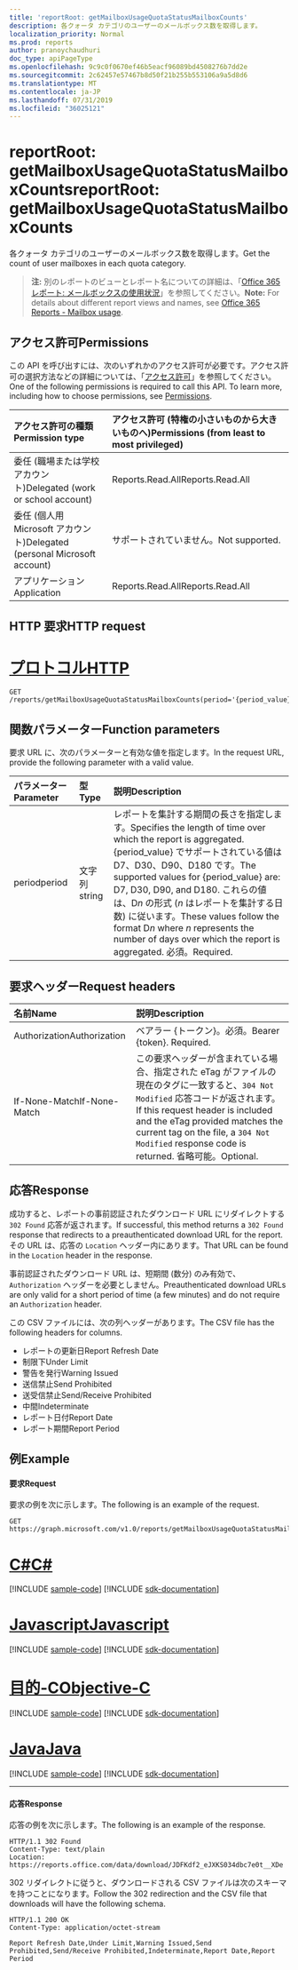 ```yaml
---
title: 'reportRoot: getMailboxUsageQuotaStatusMailboxCounts'
description: 各クォータ カテゴリのユーザーのメールボックス数を取得します。
localization_priority: Normal
ms.prod: reports
author: pranoychaudhuri
doc_type: apiPageType
ms.openlocfilehash: 9c9c0f0670ef46b5eacf96089bd4508276b7dd2e
ms.sourcegitcommit: 2c62457e57467b8d50f21b255b553106a9a5d8d6
ms.translationtype: MT
ms.contentlocale: ja-JP
ms.lasthandoff: 07/31/2019
ms.locfileid: "36025121"
---
```

# <a name="reportroot-getmailboxusagequotastatusmailboxcounts"></a><span data-ttu-id="c9ef0-103">reportRoot: getMailboxUsageQuotaStatusMailboxCounts</span><span class="sxs-lookup"><span data-stu-id="c9ef0-103">reportRoot: getMailboxUsageQuotaStatusMailboxCounts</span></span>

<span data-ttu-id="c9ef0-104">各クォータ カテゴリのユーザーのメールボックス数を取得します。</span><span class="sxs-lookup"><span data-stu-id="c9ef0-104">Get the count of user mailboxes in each quota category.</span></span>

> <span data-ttu-id="c9ef0-105">**注:** 別のレポートのビューとレポート名についての詳細は、「[Office 365 レポート: メールボックスの使用状況](https://support.office.com/client/Mailbox-usage-beffbe01-ce2d-4614-9ae5-7898868e2729)」を参照してください。</span><span class="sxs-lookup"><span data-stu-id="c9ef0-105">**Note:** For details about different report views and names, see [Office 365 Reports - Mailbox usage](https://support.office.com/client/Mailbox-usage-beffbe01-ce2d-4614-9ae5-7898868e2729).</span></span>

## <a name="permissions"></a><span data-ttu-id="c9ef0-106">アクセス許可</span><span class="sxs-lookup"><span data-stu-id="c9ef0-106">Permissions</span></span>

<span data-ttu-id="c9ef0-p101">この API を呼び出すには、次のいずれかのアクセス許可が必要です。アクセス許可の選択方法などの詳細については、「[アクセス許可](/graph/permissions-reference)」を参照してください。</span><span class="sxs-lookup"><span data-stu-id="c9ef0-p101">One of the following permissions is required to call this API. To learn more, including how to choose permissions, see [Permissions](/graph/permissions-reference).</span></span>

| <span data-ttu-id="c9ef0-109">アクセス許可の種類</span><span class="sxs-lookup"><span data-stu-id="c9ef0-109">Permission type</span></span>                        | <span data-ttu-id="c9ef0-110">アクセス許可 (特権の小さいものから大きいものへ)</span><span class="sxs-lookup"><span data-stu-id="c9ef0-110">Permissions (from least to most privileged)</span></span> |
| :------------------------------------- | :--------------------------------------- |
| <span data-ttu-id="c9ef0-111">委任 (職場または学校アカウント)</span><span class="sxs-lookup"><span data-stu-id="c9ef0-111">Delegated (work or school account)</span></span>     | <span data-ttu-id="c9ef0-112">Reports.Read.All</span><span class="sxs-lookup"><span data-stu-id="c9ef0-112">Reports.Read.All</span></span>                         |
| <span data-ttu-id="c9ef0-113">委任 (個人用 Microsoft アカウント)</span><span class="sxs-lookup"><span data-stu-id="c9ef0-113">Delegated (personal Microsoft account)</span></span> | <span data-ttu-id="c9ef0-114">サポートされていません。</span><span class="sxs-lookup"><span data-stu-id="c9ef0-114">Not supported.</span></span>                           |
| <span data-ttu-id="c9ef0-115">アプリケーション</span><span class="sxs-lookup"><span data-stu-id="c9ef0-115">Application</span></span>                            | <span data-ttu-id="c9ef0-116">Reports.Read.All</span><span class="sxs-lookup"><span data-stu-id="c9ef0-116">Reports.Read.All</span></span>                         |

## <a name="http-request"></a><span data-ttu-id="c9ef0-117">HTTP 要求</span><span class="sxs-lookup"><span data-stu-id="c9ef0-117">HTTP request</span></span>


# <a name="httptabhttp"></a>[<span data-ttu-id="c9ef0-118">プロトコル</span><span class="sxs-lookup"><span data-stu-id="c9ef0-118">HTTP</span></span>](#tab/http)
<!-- { "blockType": "ignored" } --> 

```http
GET /reports/getMailboxUsageQuotaStatusMailboxCounts(period='{period_value}')
```

## <a name="function-parameters"></a><span data-ttu-id="c9ef0-119">関数パラメーター</span><span class="sxs-lookup"><span data-stu-id="c9ef0-119">Function parameters</span></span>

<span data-ttu-id="c9ef0-120">要求 URL に、次のパラメーターと有効な値を指定します。</span><span class="sxs-lookup"><span data-stu-id="c9ef0-120">In the request URL, provide the following parameter with a valid value.</span></span>

| <span data-ttu-id="c9ef0-121">パラメーター</span><span class="sxs-lookup"><span data-stu-id="c9ef0-121">Parameter</span></span> | <span data-ttu-id="c9ef0-122">型</span><span class="sxs-lookup"><span data-stu-id="c9ef0-122">Type</span></span>   | <span data-ttu-id="c9ef0-123">説明</span><span class="sxs-lookup"><span data-stu-id="c9ef0-123">Description</span></span>                              |
| :-------- | :----- | :--------------------------------------- |
| <span data-ttu-id="c9ef0-124">period</span><span class="sxs-lookup"><span data-stu-id="c9ef0-124">period</span></span>    | <span data-ttu-id="c9ef0-125">文字列</span><span class="sxs-lookup"><span data-stu-id="c9ef0-125">string</span></span> | <span data-ttu-id="c9ef0-126">レポートを集計する期間の長さを指定します。</span><span class="sxs-lookup"><span data-stu-id="c9ef0-126">Specifies the length of time over which the report is aggregated.</span></span> <span data-ttu-id="c9ef0-127">{period_value} でサポートされている値は D7、D30、D90、D180 です。</span><span class="sxs-lookup"><span data-stu-id="c9ef0-127">The supported values for {period_value} are: D7, D30, D90, and D180.</span></span> <span data-ttu-id="c9ef0-128">これらの値は、D*n* の形式 (*n* はレポートを集計する日数) に従います。</span><span class="sxs-lookup"><span data-stu-id="c9ef0-128">These values follow the format D*n* where *n* represents the number of days over which the report is aggregated.</span></span> <span data-ttu-id="c9ef0-129">必須。</span><span class="sxs-lookup"><span data-stu-id="c9ef0-129">Required.</span></span> |

## <a name="request-headers"></a><span data-ttu-id="c9ef0-130">要求ヘッダー</span><span class="sxs-lookup"><span data-stu-id="c9ef0-130">Request headers</span></span>

| <span data-ttu-id="c9ef0-131">名前</span><span class="sxs-lookup"><span data-stu-id="c9ef0-131">Name</span></span>          | <span data-ttu-id="c9ef0-132">説明</span><span class="sxs-lookup"><span data-stu-id="c9ef0-132">Description</span></span>                              |
| :------------ | :--------------------------------------- |
| <span data-ttu-id="c9ef0-133">Authorization</span><span class="sxs-lookup"><span data-stu-id="c9ef0-133">Authorization</span></span> | <span data-ttu-id="c9ef0-p103">ベアラー {トークン}。必須。</span><span class="sxs-lookup"><span data-stu-id="c9ef0-p103">Bearer {token}. Required.</span></span>                |
| <span data-ttu-id="c9ef0-136">If-None-Match</span><span class="sxs-lookup"><span data-stu-id="c9ef0-136">If-None-Match</span></span> | <span data-ttu-id="c9ef0-137">この要求ヘッダーが含まれている場合、指定された eTag がファイルの現在のタグに一致すると、`304 Not Modified` 応答コードが返されます。</span><span class="sxs-lookup"><span data-stu-id="c9ef0-137">If this request header is included and the eTag provided matches the current tag on the file, a `304 Not Modified` response code is returned.</span></span> <span data-ttu-id="c9ef0-138">省略可能。</span><span class="sxs-lookup"><span data-stu-id="c9ef0-138">Optional.</span></span> |

## <a name="response"></a><span data-ttu-id="c9ef0-139">応答</span><span class="sxs-lookup"><span data-stu-id="c9ef0-139">Response</span></span>

<span data-ttu-id="c9ef0-140">成功すると、レポートの事前認証されたダウンロード URL にリダイレクトする `302 Found` 応答が返されます。</span><span class="sxs-lookup"><span data-stu-id="c9ef0-140">If successful, this method returns a `302 Found` response that redirects to a preauthenticated download URL for the report.</span></span> <span data-ttu-id="c9ef0-141">その URL は、応答の `Location` ヘッダー内にあります。</span><span class="sxs-lookup"><span data-stu-id="c9ef0-141">That URL can be found in the `Location` header in the response.</span></span>

<span data-ttu-id="c9ef0-142">事前認証されたダウンロード URL は、短期間 (数分) のみ有効で、`Authorization` ヘッダーを必要としません。</span><span class="sxs-lookup"><span data-stu-id="c9ef0-142">Preauthenticated download URLs are only valid for a short period of time (a few minutes) and do not require an `Authorization` header.</span></span>

<span data-ttu-id="c9ef0-143">この CSV ファイルには、次の列ヘッダーがあります。</span><span class="sxs-lookup"><span data-stu-id="c9ef0-143">The CSV file has the following headers for columns.</span></span>

- <span data-ttu-id="c9ef0-144">レポートの更新日</span><span class="sxs-lookup"><span data-stu-id="c9ef0-144">Report Refresh Date</span></span>
- <span data-ttu-id="c9ef0-145">制限下</span><span class="sxs-lookup"><span data-stu-id="c9ef0-145">Under Limit</span></span>
- <span data-ttu-id="c9ef0-146">警告を発行</span><span class="sxs-lookup"><span data-stu-id="c9ef0-146">Warning Issued</span></span>
- <span data-ttu-id="c9ef0-147">送信禁止</span><span class="sxs-lookup"><span data-stu-id="c9ef0-147">Send Prohibited</span></span>
- <span data-ttu-id="c9ef0-148">送受信禁止</span><span class="sxs-lookup"><span data-stu-id="c9ef0-148">Send/Receive Prohibited</span></span>
- <span data-ttu-id="c9ef0-149">中間</span><span class="sxs-lookup"><span data-stu-id="c9ef0-149">Indeterminate</span></span>
- <span data-ttu-id="c9ef0-150">レポート日付</span><span class="sxs-lookup"><span data-stu-id="c9ef0-150">Report Date</span></span>
- <span data-ttu-id="c9ef0-151">レポート期間</span><span class="sxs-lookup"><span data-stu-id="c9ef0-151">Report Period</span></span>

## <a name="example"></a><span data-ttu-id="c9ef0-152">例</span><span class="sxs-lookup"><span data-stu-id="c9ef0-152">Example</span></span>

#### <a name="request"></a><span data-ttu-id="c9ef0-153">要求</span><span class="sxs-lookup"><span data-stu-id="c9ef0-153">Request</span></span>

<span data-ttu-id="c9ef0-154">要求の例を次に示します。</span><span class="sxs-lookup"><span data-stu-id="c9ef0-154">The following is an example of the request.</span></span>

<!--{
  "blockType": "request",
  "isComposable": true,
  "name": "reportroot_getmailboxusagequotastatusmailboxcounts"
}-->

```http
GET https://graph.microsoft.com/v1.0/reports/getMailboxUsageQuotaStatusMailboxCounts(period='D7')
```
# <a name="ctabcsharp"></a>[<span data-ttu-id="c9ef0-155">C#</span><span class="sxs-lookup"><span data-stu-id="c9ef0-155">C#</span></span>](#tab/csharp)
[!INCLUDE [sample-code](../includes/snippets/csharp/reportroot-getmailboxusagequotastatusmailboxcounts-csharp-snippets.md)]
[!INCLUDE [sdk-documentation](../includes/snippets/snippets-sdk-documentation-link.md)]

# <a name="javascripttabjavascript"></a>[<span data-ttu-id="c9ef0-156">Javascript</span><span class="sxs-lookup"><span data-stu-id="c9ef0-156">Javascript</span></span>](#tab/javascript)
[!INCLUDE [sample-code](../includes/snippets/javascript/reportroot-getmailboxusagequotastatusmailboxcounts-javascript-snippets.md)]
[!INCLUDE [sdk-documentation](../includes/snippets/snippets-sdk-documentation-link.md)]

# <a name="objective-ctabobjc"></a>[<span data-ttu-id="c9ef0-157">目的-C</span><span class="sxs-lookup"><span data-stu-id="c9ef0-157">Objective-C</span></span>](#tab/objc)
[!INCLUDE [sample-code](../includes/snippets/objc/reportroot-getmailboxusagequotastatusmailboxcounts-objc-snippets.md)]
[!INCLUDE [sdk-documentation](../includes/snippets/snippets-sdk-documentation-link.md)]

# <a name="javatabjava"></a>[<span data-ttu-id="c9ef0-158">Java</span><span class="sxs-lookup"><span data-stu-id="c9ef0-158">Java</span></span>](#tab/java)
[!INCLUDE [sample-code](../includes/snippets/java/reportroot-getmailboxusagequotastatusmailboxcounts-java-snippets.md)]
[!INCLUDE [sdk-documentation](../includes/snippets/snippets-sdk-documentation-link.md)]

---


#### <a name="response"></a><span data-ttu-id="c9ef0-159">応答</span><span class="sxs-lookup"><span data-stu-id="c9ef0-159">Response</span></span>

<span data-ttu-id="c9ef0-160">応答の例を次に示します。</span><span class="sxs-lookup"><span data-stu-id="c9ef0-160">The following is an example of the response.</span></span>

<!-- {
  "blockType": "response",
  "truncated": true,
  "@odata.type": "microsoft.graph.report"
} -->

```http
HTTP/1.1 302 Found
Content-Type: text/plain
Location: https://reports.office.com/data/download/JDFKdf2_eJXKS034dbc7e0t__XDe
```

<span data-ttu-id="c9ef0-161">302 リダイレクトに従うと、ダウンロードされる CSV ファイルは次のスキーマを持つことになります。</span><span class="sxs-lookup"><span data-stu-id="c9ef0-161">Follow the 302 redirection and the CSV file that downloads will have the following schema.</span></span>

<!-- { "blockType": "ignored" } --> 

```http
HTTP/1.1 200 OK
Content-Type: application/octet-stream

Report Refresh Date,Under Limit,Warning Issued,Send Prohibited,Send/Receive Prohibited,Indeterminate,Report Date,Report Period
```
<!-- uuid: 8fcb5dbc-d5aa-4681-8e31-b001d5168d79 
2015-10-25 14:57:30 UTC -->
<!-- {
  "type": "#page.annotation",
  "description": "Example",
  "keywords": "",
  "section": "documentation",
  "tocPath": "",
  "suppressions": [
  ]
}-->
